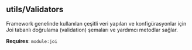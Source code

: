 <a name="module_utils/Validators"></a>

## utils/Validators
Framework genelinde kullanılan çeşitli veri yapıları ve konfigürasyonlar için Joi tabanlı doğrulama (validation) şemaları ve yardımcı metodlar sağlar.

**Requires**: <code>module:joi</code>  

